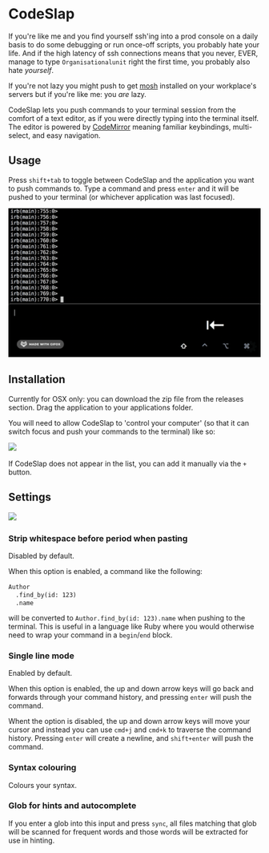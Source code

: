 # CodeSlap

If you're like me and you find yourself ssh'ing into a prod console on a daily basis to do some debugging or run once-off scripts, you probably hate your life.
And if the high latency of ssh connections means that you never, EVER, manage to type `Organisationalunit` right the first time, you probably also hate _yourself_.

If you're not lazy you might push to get [mosh](https://github.com/mobile-shell/mosh) installed on your workplace's servers but if you're like me: you _are_ lazy.

CodeSlap lets you push commands to your terminal session from the comfort of a text editor, as if you were directly typing into the terminal itself. The editor is powered by [CodeMirror](https://github.com/codemirror/CodeMirror) meaning familiar keybindings, multi-select, and easy navigation.

## Usage

Press `shift+tab` to toggle between CodeSlap and the application you want to push commands to. Type a command and press `enter` and it will be pushed to your terminal (or whichever application was last focused).

![demo](./github_assets/demo4.gif)

## Installation

Currently for OSX only: you can download the zip file from the releases section. Drag the application to your applications folder.

You will need to allow CodeSlap to 'control your computer' (so that it can switch focus and push your commands to the terminal) like so:

![](https://i.imgur.com/sFbpCvi.png)

If CodeSlap does not appear in the list, you can add it manually via the `+` button.

## Settings

![](https://i.imgur.com/x88QkOT.png)

### Strip whitespace before period when pasting

Disabled by default.

When this option is enabled, a command like the following:

```
Author
  .find_by(id: 123)
  .name
```

will be converted to `Author.find_by(id: 123).name` when pushing to the terminal. This is useful in a language like Ruby where you would otherwise need to wrap your command in a `begin`/`end` block.

### Single line mode

Enabled by default.

When this option is enabled, the up and down arrow keys will go back and forwards through your command history, and pressing `enter` will push the command.

Whent the option is disabled, the up and down arrow keys will move your cursor and instead you can use `cmd+j` and `cmd+k` to traverse the command history. Pressing `enter` will create a newline, and `shift+enter` will push the command.

### Syntax colouring

Colours your syntax.

### Glob for hints and autocomplete

If you enter a glob into this input and press `sync`, all files matching that glob will be scanned for frequent words and those words will be extracted for use in hinting.

